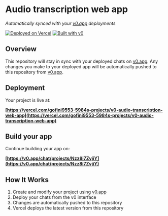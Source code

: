 # Audio transcription web app

*Automatically synced with your [v0.app](https://v0.app) deployments*

[![Deployed on Vercel](https://img.shields.io/badge/Deployed%20on-Vercel-black?style=for-the-badge&logo=vercel)](https://vercel.com/gofini9553-5984s-projects/v0-audio-transcription-web-app)
[![Built with v0](https://img.shields.io/badge/Built%20with-v0.app-black?style=for-the-badge)](https://v0.app/chat/projects/Nzz8i7ZvjiY)

## Overview

This repository will stay in sync with your deployed chats on [v0.app](https://v0.app).
Any changes you make to your deployed app will be automatically pushed to this repository from [v0.app](https://v0.app).

## Deployment

Your project is live at:

**[https://vercel.com/gofini9553-5984s-projects/v0-audio-transcription-web-app](https://vercel.com/gofini9553-5984s-projects/v0-audio-transcription-web-app)**

## Build your app

Continue building your app on:

**[https://v0.app/chat/projects/Nzz8i7ZvjiY](https://v0.app/chat/projects/Nzz8i7ZvjiY)**

## How It Works

1. Create and modify your project using [v0.app](https://v0.app)
2. Deploy your chats from the v0 interface
3. Changes are automatically pushed to this repository
4. Vercel deploys the latest version from this repository